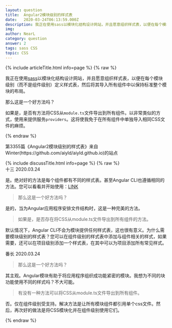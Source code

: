 ```yaml
---
layout: question
title:  Angular2模块级别的样式表
date:   2020-03-24T06:13:59.000Z
description: 我正在使用sass以模块化结构设计网站，并且愿意组织样式表，以便在每个模块级别（而不是组件级别）定义样式表，然后将其导入所有组件中以保持标准整个模块的布局...
img: 
author: NearL
category: question
answer: 2
tags: sass CSS
topic: CSS
---
```

<div class="article-root">
  <div class="article">
    {% include articleTitle.html info=page %}
    {% raw %}
    <div class="article-content"><p><font style="vertical-align: inherit;"><font style="vertical-align: inherit;">我正在使用</font></font><a href="/questions/tagged/sass" class="post-tag" title="显示标记为“ sass”的问题" rel="tag"><font style="vertical-align: inherit;"><font style="vertical-align: inherit;">sass</font></font></a><font style="vertical-align: inherit;"><font style="vertical-align: inherit;">以模块化结构设计网站，</font><font style="vertical-align: inherit;">并且愿意组织样式表，以便在每个模块级别（而不是组件级别）定义样式表，然后将其导入所有组件中以保持标准整个模块的布局。</font></font></p>

<p><font style="vertical-align: inherit;"><font style="vertical-align: inherit;">那么这是一个好方法吗？ </font></font></p>

<p><font style="vertical-align: inherit;"><font style="vertical-align: inherit;">如果是，是否有方法将CSS从</font></font><code>module.ts</code><font style="vertical-align: inherit;"><font style="vertical-align: inherit;">文件</font><font style="vertical-align: inherit;">导出</font><font style="vertical-align: inherit;">到所有组件。</font><font style="vertical-align: inherit;">以非常类似的方式，使用来提供服务</font></font><code>providers</code><font style="vertical-align: inherit;"><font style="vertical-align: inherit;">。</font><font style="vertical-align: inherit;">这将使我免于在所有组件中单独导入相同CSS文件的麻烦。</font></font></p></div>
    {% endraw %}
  </div>
  <p class="winter_mark">第3355篇《Angular2模块级别的样式表》来自Winter(https://github.com/aiyld/aiyld.github.io)的站点</p>
  <div class="discuss-wrapper">
    {% include discussTitle.html info=page %}
    {% raw %}
    <div class="discuss-list">
    <div class="discuss-item">
        <div class="discuss-parent">
          <div class="discuss-meta">
            <span class="discuss-user">十三</span>
            <span class="discuss-time">2020.03.24</span>
          </div>
          <div class="discuss-comment"><p><font style="vertical-align: inherit;"><font style="vertical-align: inherit;">是。</font><font style="vertical-align: inherit;">绝对好的方法是每个组件都有不同的样式表。</font><font style="vertical-align: inherit;">甚至Angular CLI也遵循相同的方法。</font><font style="vertical-align: inherit;">您可以看看并开始使用：</font></font><a href="https://cli.angular.io/" rel="nofollow noreferrer"><font style="vertical-align: inherit;"><font style="vertical-align: inherit;">LINK</font></font></a></p>

<blockquote>
  <p><font style="vertical-align: inherit;"><font style="vertical-align: inherit;">那么这是一个好方法吗？</font></font></p>
</blockquote>

<p><font style="vertical-align: inherit;"><font style="vertical-align: inherit;">是的，当为Angular应用程序安排文件结构时，这是一种完美的方法。</font></font></p>

<blockquote>
  <p><font style="vertical-align: inherit;"><font style="vertical-align: inherit;">如果是，是否存在将CSS从module.ts文件导出到所有组件的方法。</font></font></p>
</blockquote>

<p><font style="vertical-align: inherit;"><font style="vertical-align: inherit;">默认情况下，Angular CLI不会为模块提供任何样式表，这也很有意义。</font><font style="vertical-align: inherit;">为什么需要模块级别的样式表？</font><font style="vertical-align: inherit;">您可以在组件级别的样式表中添加与组件​​相关的样式，如果需要，还可以在项目级别添加一个样式表，在其中可以为项目添加所有常见样式。</font></font></p></div>
        </div></div><div class="discuss-item">
        <div class="discuss-parent">
          <div class="discuss-meta">
            <span class="discuss-user">番长</span>
            <span class="discuss-time">2020.03.24</span>
          </div>
          <div class="discuss-comment"><blockquote>
  <p><font style="vertical-align: inherit;"><font style="vertical-align: inherit;">那么这是一个好方法吗？</font></font></p>
</blockquote>

<p><font style="vertical-align: inherit;"><font style="vertical-align: inherit;">其主观。</font><font style="vertical-align: inherit;">Angular模块有助于将应用程序组织成功能紧密的模块。</font><font style="vertical-align: inherit;">我想为不同的块功能使用不同的样式吗？</font><font style="vertical-align: inherit;">不大可能。</font></font></p>

<blockquote>
  <p><font style="vertical-align: inherit;"><font style="vertical-align: inherit;">有没有一种方法可以将CSS从module.ts文件导出到所有组件。</font></font></p>
</blockquote>

<p><font style="vertical-align: inherit;"><font style="vertical-align: inherit;">否。仅在组件级别受支持。</font><font style="vertical-align: inherit;">解决方法是让所有模块组件都引用单个css文件。</font><font style="vertical-align: inherit;">然后，再次好的做法是将CSS模块化并在组件级别使用它们。</font></font></p></div>
        </div></div>
    </div>
    {% endraw %}
  </div>
<div>
